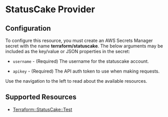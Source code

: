 # StatusCake Provider

## Configuration

To configure this resource, you must create an AWS Secrets Manager secret with the name **terraform/statuscake**. The below arguments may be included as the key/value or JSON properties in the secret:

* ``username`` - (Required) The username for the statuscake account.

* ``apikey`` - (Required) The API auth token to use when making requests.

Use the navigation to the left to read about the available resources.


## Supported Resources

* [Terraform::StatusCake::Test](Test.md)